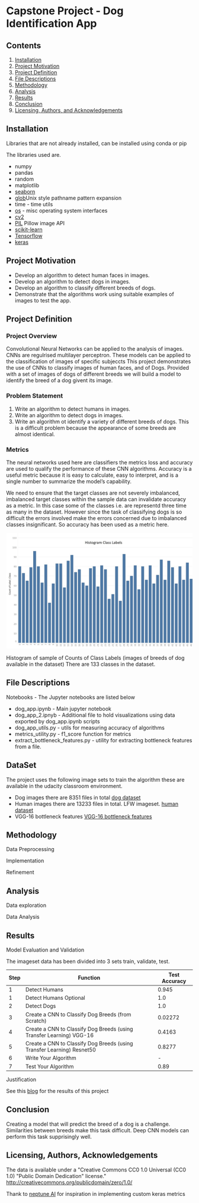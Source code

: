 # Capstone Project - Dog Identification App

## Contents

1. [Installation](#installation)
2. [Project Motivation](#Project-Motivation)
3. [Project Definition](#Project-Definition)
4. [File Descriptions](#file-descriptions)
5. [Methodology](#Methodology)
6. [Analysis](#Analysis)
7. [Results](#results)
8. [Conclusion](#Conclusion)
9. [Licensing, Authors, and Acknowledgements](#Licensing,-Authors,-Acknowledgements)

## Installation

Libraries that are not already installed, can be installed using conda or pip

The libraries used are.

- numpy
- pandas
- random
- matplotlib
- [seaborn](https://seaborn.pydata.org/)
- [glob](https://docs.python.org/3/library/glob.html)Unix style pathname pattern expansion
- time - time utils
- [os](https://docs.python.org/3/library/os.html) - misc operating system  interfaces
- [cv2](https://github.com/opencv/opencv-python)
- [PIL](https://pypi.org/project/Pillow/) Pillow image API
- [scikit-learn](https://scikit-learn.org/stable/install.html)
- [Tensorflow](http://www.tensorflow.org)
- [keras](https://keras.io/about/)

## Project Motivation

- Develop an algorithm to detect human faces in images.
- Develop an algorithm to detect dogs in images.
- Develop an algorithm to classify different breeds of dogs.
- Demonstrate that the algorithms work using suitable examples of images to test the app.

## Project Definition

### Project Overview

Convolutional Neural Networks can be applied to the analysis of images. CNNs are regulrised multilayer perceptron. These models can be applied to the classification of images of specific subjeccts 
This project demonstrates the use of CNNs to classify images of human faces, and of Dogs. Provided with a set of images of dogs of different breeds we will build a model to identify the breed of a dog givent its image.

### Problem Statement

1. Write an algorithm to detect humans in images.
2. Write an algorithm to detect dogs in images.
3. Write an algorithm ot identify a variety of different breeds of dogs. This is a difficult problem because the appearance of some breeds are almost identical.

### Metrics

The neural networks used here are classifiers the metrics loss and  accuracy are used to qualify the performance of these
 CNN algorithms. Accuracy is a useful metric because it is easy to calculate, easy to interpret, and is a single number to
 summarize the model’s capability.

 We need to ensure that the target classes are not severely imbalanced, imbalanced target classes within the sample data can 
 invalidate accuracy as a metric.  In this case some of the classes i.e. are representd three time as many in the dataset.
 However since the task of classifying dogs is so difficult the errors involved make the errors concerned due to imbalanced classes insignificant.
 So accuracy has been used as a metric here.
 
 ![Histogram Class Labels](/images/Histogram_Class_Labels60.jpg  "Histogram Class Labels")
 
 Histogram of sample of Counts of Class Labels (images of breeds of dog available in the dataset) There are 133 classes in the dataset.

## File Descriptions

Notebooks - The Jupyter notebooks are listed below

- dog_app.ipynb - Main jupyter notebook
- dog_app_2.ipnyb - Additional file to hold visualizations using data exported by dog_app.ipynb scripts
- dog_app_utils.py - utils for measuring accuracy of algorithms
- metrics_utility.py - f1_score function for metrics
- extract_bottleneck_features.py - utility for extracting bottleneck features from a file.

## DataSet

The project uses the following image sets to train the algorithm these are available in the udacity classroom environment.


- Dog images there are 8351 files in total
[dog dataset](https://s3-us-west-1.amazonaws.com/udacity-aind/dog-project/dogImages.zip) 
- Human images there are 13233 files in total. LFW imageset.
[human dataset](https://s3-us-west-1.amazonaws.com/udacity-aind/dog-project/lfw.zip) 
- VGG-16 bottleneck features
[VGG-16 bottleneck features](https://s3-us-west-1.amazonaws.com/udacity-aind/dog-project/DogVGG16Data.npz)


## Methodology

Data Preprocessing

Implementation

Refinement


## Analysis

Data exploration

Data Analysis


## Results

Model Evaluation and Validation

The imageset data has been divided into 3 sets train, validate, test.

|Step   |Function       | Test Accuracy   |
|-------|---------------|------------|
|  1    | Detect Humans | 0.945  |
|  1    | Detect Humans Optional | 1.0 |
|  2    | Detect Dogs  |  1.0 |
|  3    | Create a CNN to Classify Dog Breeds (from Scratch) |0.02272 |
|  4    | Create a CNN to Classify Dog Breeds (using Transfer Learning) VGG-16 |0.4163 |
|  5    | Create a CNN to Classify Dog Breeds (using Transfer Learning) Resnet50 |0.8277 |
|  6    | Write Your Algorithm  |-  |
|  7    | Test Your Algorithm  | 0.89 |

Justification

See this [blog](https://www.medium.com) for the results of this project


## Conclusion

Creating a model that will predict the breed of a dog is a challenge. Similarities between breeds make this task difficult.
Deep CNN models can perform this task supprisingly well.

## Licensing, Authors, Acknowledgements

The data is available under a "Creative Commons CC0 1.0 Universal (CC0 1.0) "Public Domain Dedication" license." <http://creativecommons.org/publicdomain/zero/1.0/>

Thank to [neptune AI](https://neptune.ai/blog/implementing-the-macro-f1-score-in-keras) for  inspiration in implementing custom keras metrics
